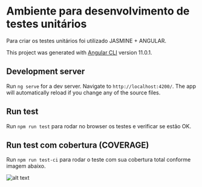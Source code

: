 # Ambiente para desenvolvimento de testes unitários
Para criar os testes unitários foi utilizado JASMINE + ANGULAR.

This project was generated with [Angular CLI](https://github.com/angular/angular-cli) version 11.0.1.

## Development server

Run `ng serve` for a dev server. Navigate to `http://localhost:4200/`. The app will automatically reload if you change any of the source files.

## Run test

Run `npm run test` para rodar no browser os testes e verificar se estão OK.


## Run test com cobertura (COVERAGE)

Run `npm run test-ci` para rodar o teste com sua cobertura total conforme imagem abaixo.

![alt text](https://i.ibb.co/93c6FVf/image-teste.png)
